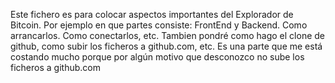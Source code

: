 Este fichero es para colocar aspectos importantes del Explorador de Bitcoin. Por ejemplo en que partes consiste: FrontEnd y Backend.
 Como arrancarlos. Como conectarlos, etc.
 Tambien pondré como hago el clone de github, como subir los ficheros a github.com, etc. Es una parte que me está costando mucho porque por algún motivo que desconozco no sube los ficheros  a github.com
